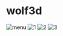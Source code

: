 # wolf3d

![menu](https://github.com/jschotte/wofl3d/blob/master/menu.png?raw=true)
![1](https://github.com/jschotte/wofl3d/blob/master/img1.png?raw=true)
![2](https://github.com/jschotte/wofl3d/blob/master/img2.png?raw=true)
![3](https://github.com/jschotte/wofl3d/blob/master/img3.png?raw=true)

